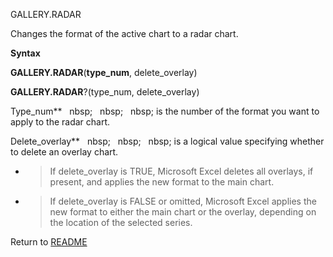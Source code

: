 GALLERY.RADAR

Changes the format of the active chart to a radar chart.

**Syntax**

**GALLERY.RADAR**(**type\_num**, delete\_overlay)

**GALLERY.RADAR**?(type\_num, delete\_overlay)

Type\_num**&nbsp;&nbsp;&nbsp;nbsp;&nbsp;&nbsp;&nbsp;nbsp;&nbsp;&nbsp;&nbsp;nbsp;&nbsp;is the number of the format you want to
apply to the radar chart.

Delete\_overlay**&nbsp;&nbsp;&nbsp;nbsp;&nbsp;&nbsp;&nbsp;nbsp;&nbsp;&nbsp;&nbsp;nbsp;&nbsp;is a logical value specifying
whether to delete an overlay chart.

  - > If delete\_overlay is TRUE, Microsoft Excel deletes all overlays,
    > if present, and applies the new format to the main chart.

  - > If delete\_overlay is FALSE or omitted, Microsoft Excel applies
    > the new format to either the main chart or the overlay, depending
    > on the location of the selected series.




Return to [README](README.md)

